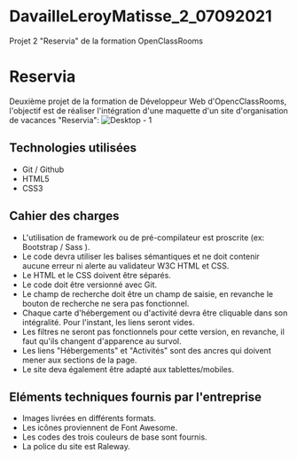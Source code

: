 # DavailleLeroyMatisse_2_07092021
Projet 2 "Reservia" de la formation OpenClassRooms

# Reservia
Deuxième projet de la formation de Développeur Web d'OpencClassRooms, l'objectif est de réaliser l'intégration d'une maquette d'un site d'organisation de vacances "Reservia":
![Desktop - 1](https://user-images.githubusercontent.com/82090592/132313860-c55548b5-91eb-40a8-a764-8db0e793f959.png)

## Technologies utilisées 
* Git / Github
* HTML5
* CSS3

## Cahier des charges
* L'utilisation de framework ou de pré-compilateur est proscrite (ex: Bootstrap / Sass ).
* Le code devra utiliser les balises sémantiques et ne doit contenir aucune erreur ni alerte au validateur W3C HTML et CSS.
* Le HTML et le CSS doivent être séparés.
* Le code doit être versionné avec Git.
* Le champ de recherche doit être un champ de saisie, en revanche le bouton de recherche ne sera pas fonctionnel.
* Chaque carte d'hébergement ou d'activité devra être cliquable dans son intégralité. Pour l'instant, les liens seront vides.
* Les filtres ne seront pas fonctionnels pour cette version, en revanche, il faut qu'ils changent d'apparence au survol.
* Les liens "Hébergements" et "Activités" sont des ancres qui doivent mener aux sections de la page.
* Le site deva également être adapté aux tablettes/mobiles.

## Eléments techniques fournis par l'entreprise
* Images livrées en différents formats.
* Les icônes proviennent de Font Awesome.
* Les codes des trois couleurs de base sont fournis.
* La police du site est Raleway.

